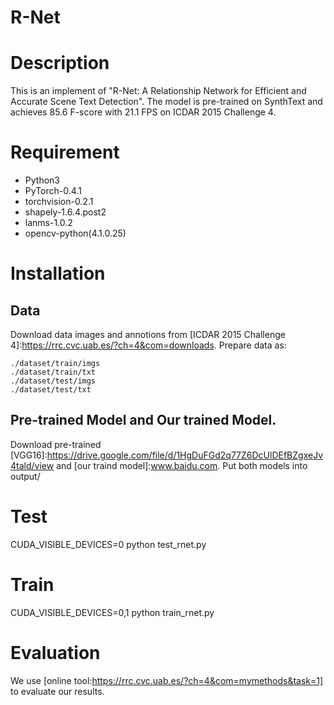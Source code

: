 # R-Net

# Description
  This is an implement of "R-Net: A Relationship Network for Efficient and Accurate Scene Text Detection".
  The model is pre-trained on SynthText and achieves 85.6 F-score with 21.1 FPS on ICDAR 2015 Challenge 4.
  
# Requirement

* Python3 
* PyTorch-0.4.1 
* torchvision-0.2.1 
* shapely-1.6.4.post2 
* lanms-1.0.2 
* opencv-python(4.1.0.25)
  
# Installation

## Data

Download data images and annotions from [ICDAR 2015 Challenge 4]:https://rrc.cvc.uab.es/?ch=4&com=downloads. Prepare data as:

~~~
./dataset/train/imgs
./dataset/train/txt
./dataset/test/imgs
./dataset/test/txt
~~~

## Pre-trained Model and Our trained Model.

Download pre-trained [VGG16]:https://drive.google.com/file/d/1HgDuFGd2q77Z6DcUlDEfBZgxeJv4tald/view and [our traind model]:www.baidu.com. Put both models into output/

# Test

CUDA_VISIBLE_DEVICES=0 python test_rnet.py

# Train

CUDA_VISIBLE_DEVICES=0,1 python train_rnet.py

# Evaluation

We use [online tool:https://rrc.cvc.uab.es/?ch=4&com=mymethods&task=1] to evaluate our results. 


